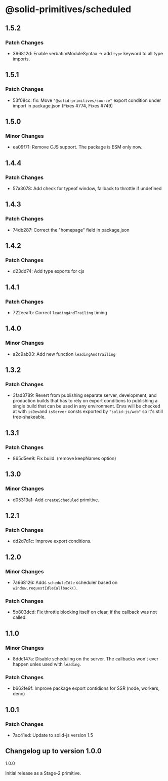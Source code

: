 # @solid-primitives/scheduled

## 1.5.2

### Patch Changes

- 396812d: Enable verbatimModuleSyntax -> add `type` keyword to all type imports.

## 1.5.1

### Patch Changes

- 53f08cc: fix: Move `"@solid-primitives/source"` export condition under import in package.json
  (Fixes #774, Fixes #749)

## 1.5.0

### Minor Changes

- ea09f71: Remove CJS support. The package is ESM only now.

## 1.4.4

### Patch Changes

- 57a3078: Add check for typeof window, fallback to throttle if undefined

## 1.4.3

### Patch Changes

- 74db287: Correct the "homepage" field in package.json

## 1.4.2

### Patch Changes

- d23dd74: Add type exports for cjs

## 1.4.1

### Patch Changes

- 722eeafb: Correct `leadingAndTrailing` timing

## 1.4.0

### Minor Changes

- a2c9ab03: Add new function `leadingAndTrailing`

## 1.3.2

### Patch Changes

- 3fad3789: Revert from publishing separate server, development, and production builds that has to rely on export conditions
  to publishing a single build that can be used in any environment.
  Envs will be checked at with `isDev`and `isServer` consts exported by `"solid-js/web"` so it's still tree-shakeable.

## 1.3.1

### Patch Changes

- 865d5ee9: Fix build. (remove keepNames option)

## 1.3.0

### Minor Changes

- d05313a1: Add `createScheduled` primitive.

## 1.2.1

### Patch Changes

- dd2d7d1c: Improve export conditions.

## 1.2.0

### Minor Changes

- 7a668126: Adds `scheduleIdle` scheduler based on `window.requestIdleCallback()`.

### Patch Changes

- 5b803dcd: Fix throttle blocking itself on clear, if the callback was not called.

## 1.1.0

### Minor Changes

- 8ddc147a: Disable scheduling on the server. The callbacks won't ever happen unles used with `leading`.

### Patch Changes

- b662fe9f: Improve package export contidions for SSR (node, workers, deno)

## 1.0.1

### Patch Changes

- 7ac41ed: Update to solid-js version 1.5

## Changelog up to version 1.0.0

1.0.0

Initial release as a Stage-2 primitive.
